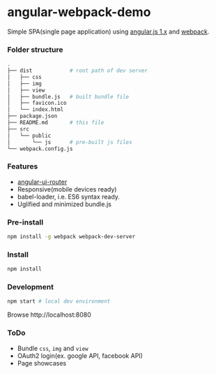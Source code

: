 # angular-webpack-demo
Simple SPA(single page application) using [angular.js 1.x](https://angularjs.org/) and [webpack](http://webpack.github.io/docs/).

### Folder structure
```sh
.
├── dist            # root path of dev server
│   ├── css
│   ├── img
│   ├── view
│   ├── bundle.js   # built bundle file
│   ├── favicon.ico
│   └── index.html
├── package.json
├── README.md       # this file
├── src
│   └── public
│       └── js      # pre-built js files
└── webpack.config.js
```

### Features
- [angular-ui-router](https://github.com/angular-ui/ui-router)
- Responsive(mobile devices ready)
- babel-loader, i.e. ES6 syntax ready.
- Uglified and minimized bundle.js

### Pre-install

```sh
npm install -g webpack webpack-dev-server
```

### Install

```sh
npm install
```

### Development

```sh
npm start # local dev environment
```
Browse http://localhost:8080

### ToDo
- Bundle `css`, `img` and `view`
- OAuth2 login(ex. google API, facebook API)
- Page showcases
